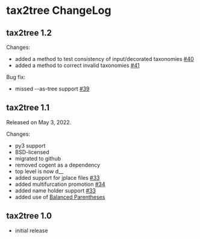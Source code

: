 tax2tree ChangeLog
==================

tax2tree 1.2
------------

Changes:

* added a method to test consistency of input/decorated taxonomies [#40](https://github.com/biocore/tax2tree/pull/40)
* added a method to correct invalid taxonomies [#41](https://github.com/biocore/tax2tree/pull/41)

Bug fix:

* missed --as-tree support [#39](https://github.com/biocore/tax2tree/pull/39)

tax2tree 1.1
------------

Released on May 3, 2022.

Changes:

* py3 support
* BSD-licensed
* migrated to github
* removed cogent as a dependency
* top level is now d__
* added support for jplace files [#33](https://github.com/biocore/tax2tree/pull/33)
* added multifurcation promotion [#34](https://github.com/biocore/tax2tree/pull/34)
* added name holder support [#33](https://github.com/biocore/tax2tree/pull/33)
* added use of [Balanced Parentheses](https://github.com/biocore/improved-octo-waddle)

tax2tree 1.0
------------

* initial release
